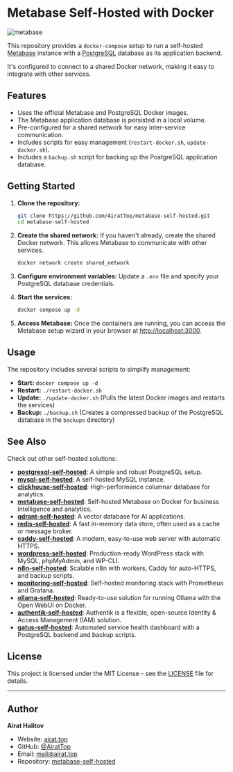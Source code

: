 # Metabase Self-Hosted with Docker

![metabase](https://repository-images.githubusercontent.com/1071483828/2e3ee35d-850f-4443-a0cb-4d0ea6e07852)

This repository provides a `docker-compose` setup to run a self-hosted [Metabase](https://www.metabase.com/) instance with a [PostgreSQL](https://www.postgresql.org/) database as its application backend.

It's configured to connect to a shared Docker network, making it easy to integrate with other services.

## Features

- Uses the official Metabase and PostgreSQL Docker images.
- The Metabase application database is persisted in a local volume.
- Pre-configured for a shared network for easy inter-service communication.
- Includes scripts for easy management (`restart-docker.sh`, `update-docker.sh`).
- Includes a `backup.sh` script for backing up the PostgreSQL application database.

## Getting Started

1.  **Clone the repository:**
    ```bash
    git clone https://github.com/AiratTop/metabase-self-hosted.git
    cd metabase-self-hosted
    ```

2.  **Create the shared network:**
    If you haven't already, create the shared Docker network. This allows Metabase to communicate with other services.
    ```bash
    docker network create shared_network
    ```

3.  **Configure environment variables:**
    Update a `.env` file and specify your PostgreSQL database credentials.


4.  **Start the services:**
    ```bash
    docker compose up -d
    ```

5.  **Access Metabase:**
    Once the containers are running, you can access the Metabase setup wizard in your browser at [http://localhost:3000](http://localhost:3000).

## Usage

The repository includes several scripts to simplify management:

-   **Start:** `docker compose up -d`
-   **Restart:** `./restart-docker.sh`
-   **Update:** `./update-docker.sh` (Pulls the latest Docker images and restarts the services)
-   **Backup:** `./backup.sh` (Creates a compressed backup of the PostgreSQL database in the `backups` directory)

## See Also

Check out other self-hosted solutions:

-   [**postgresql-self-hosted**](https://github.com/AiratTop/postgresql-self-hosted): A simple and robust PostgreSQL setup.
-   [**mysql-self-hosted**](https://github.com/AiratTop/mysql-self-hosted): A self-hosted MySQL instance.
-   [**clickhouse-self-hosted**](https://github.com/AiratTop/clickhouse-self-hosted): High-performance columnar database for analytics.
-   [**metabase-self-hosted**](https://github.com/AiratTop/metabase-self-hosted): Self-hosted Metabase on Docker for business intelligence and analytics.
-   [**qdrant-self-hosted**](https://github.com/AiratTop/qdrant-self-hosted): A vector database for AI applications.
-   [**redis-self-hosted**](https://github.com/AiratTop/redis-self-hosted): A fast in-memory data store, often used as a cache or message broker.
-   [**caddy-self-hosted**](https://github.com/AiratTop/caddy-self-hosted): A modern, easy-to-use web server with automatic HTTPS.
-   [**wordpress-self-hosted**](https://github.com/AiratTop/wordpress-self-hosted): Production-ready WordPress stack with MySQL, phpMyAdmin, and WP-CLI.
-   [**n8n-self-hosted**](https://github.com/AiratTop/n8n-self-hosted): Scalable n8n with workers, Caddy for auto-HTTPS, and backup scripts.
-   [**monitoring-self-hosted**](https://github.com/AiratTop/monitoring-self-hosted): Self-hosted monitoring stack with Prometheus and Grafana.
-   [**ollama-self-hosted**](https://github.com/AiratTop/ollama-self-hosted): Ready-to-use solution for running Ollama with the Open WebUI on Docker.
-   [**authentik-self-hosted**](https://github.com/AiratTop/authentik-self-hosted): Authentik is a flexible, open-source Identity & Access Management (IAM) solution.
-   [**gatus-self-hosted**](https://github.com/AiratTop/gatus-self-hosted): Automated service health dashboard with a PostgreSQL backend and backup scripts.

## License

This project is licensed under the MIT License - see the [LICENSE](LICENSE) file for details.

---

## Author

**Airat Halitov**

- Website: [airat.top](https://airat.top)
- GitHub: [@AiratTop](https://github.com/AiratTop)
- Email: [mail@airat.top](mailto:mail@airat.top)
- Repository: [metabase-self-hosted](https://github.com/AiratTop/metabase-self-hosted)
